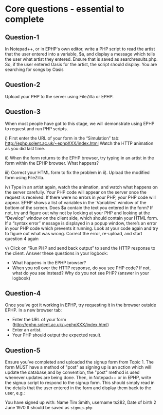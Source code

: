 # Core questions - essential to complete
## Question-1
In Notepad++, or in EPHP's own editor, write a PHP script to read the artist that the user
entered into a variable, $a, and display a message which tells the user what artist they
entered. Ensure that is saved as searchresults.php.
So, if the user entered Oasis for the artist, the script should display:
You are searching for songs by Oasis

## Question-2
Upload your PHP to the server using FileZilla or EPHP.

## Question-3
When most people have got to this stage, we will demonstrate using EPHP to request
and run PHP scripts.

i) First enter the URL of your form in the “Simulation” tab:
http://ephp.solent.ac.uk/~ephpXXX/index.html
Watch the HTTP animation as you did last time.  

ii) When the form returns to the EPHP browser, try typing in an artist in the form within the EPHP browser. What happens?  

iii) Correct your HTML form to fix the problem in ii). Upload the modified form using
FileZilla.

iv) Type in an artist again, watch the animation, and watch what happens on the server
carefully. Your PHP code will appear on the server once the request is received.
If there were no errors in your PHP, your PHP code will appear. EPHP shows a
list of variables in the 'Variables' window of the bottom of the screen. Does $a
contain the text you entered in the form? If not, try and figure out why not by
looking at your PHP and looking at the “Develop” window on the client side,
which should contain your HTML form.
If a “syntax error” message is displayed in a popup window, there’s an error in
your PHP code which prevents it running. Look at your code again and try to
figure out what was wrong. Correct the error, re-upload, and start question 4
again

v) Click on “Run PHP and send back output” to send the HTTP response to the client.
Answer these questions in your logbook:
- What happens in the EPHP browser?
- When you roll over the HTTP response, do you see PHP code? If not, what do
you see instead? Why do you not see PHP? (answer in your logbook)

## Question-4
Once you’ve got it working in EPHP, try requesting it in the browser outside EPHP. In a
new browser tab:
- Enter the URL of your form (http://ephp.solent.ac.uk/~ephpXXX/index.html)
- Enter an artist.
- Your PHP should output the expected result.

## Question-5
Ensure you’ve completed and uploaded the signup form from Topic 1. The form MUST
have a method of "post" as signing up is an action which will update the database,and by
convention, the "post" method is used whenever updates are being done.
Then, in Notepad++ or in EPHP, write the signup script to respond to the signup form.
This should simply read in the details that the user entered in the form and display
them back to the user, e.g.:

You have signed up with: Name Tim Smith, username ts282, Date of birth 2 June 1970
It should be saved as `signup.php`
